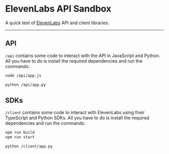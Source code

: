 # ElevenLabs API Sandbox

A quick test of [ElevenLabs](http://elevenlabs.io/?from=bolajiayodeji2995) API and client libraries.

---

## API

`/api` contains some code to interact with the API in JavaScript and Python. All you have to do is install the required dependencies and run the commands:

```bash
node /api/app.js

python /api/app.py
```

## SDKs

`/client` contains some code to interact with ElevenLabs using their TypeScript and Python SDKs. All you have to do is install the required dependencies and run the commands:

```bash
npm run build
npm run start

python /client/app.py
```
